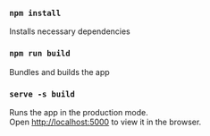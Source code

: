 ### `npm install`

Installs necessary dependencies

### `npm run build`
Bundles and builds the app
### `serve -s build`
Runs the app in the production mode.<br />
Open [http://localhost:5000](http://localhost:5000) to view it in the browser.
